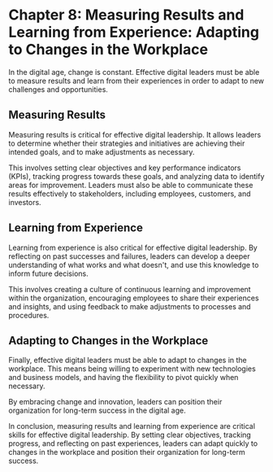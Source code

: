 Chapter 8: Measuring Results and Learning from Experience: Adapting to Changes in the Workplace
===============================================================================================

In the digital age, change is constant. Effective digital leaders must be able to measure results and learn from their experiences in order to adapt to new challenges and opportunities.

Measuring Results
-----------------

Measuring results is critical for effective digital leadership. It allows leaders to determine whether their strategies and initiatives are achieving their intended goals, and to make adjustments as necessary.

This involves setting clear objectives and key performance indicators (KPIs), tracking progress towards these goals, and analyzing data to identify areas for improvement. Leaders must also be able to communicate these results effectively to stakeholders, including employees, customers, and investors.

Learning from Experience
------------------------

Learning from experience is also critical for effective digital leadership. By reflecting on past successes and failures, leaders can develop a deeper understanding of what works and what doesn't, and use this knowledge to inform future decisions.

This involves creating a culture of continuous learning and improvement within the organization, encouraging employees to share their experiences and insights, and using feedback to make adjustments to processes and procedures.

Adapting to Changes in the Workplace
------------------------------------

Finally, effective digital leaders must be able to adapt to changes in the workplace. This means being willing to experiment with new technologies and business models, and having the flexibility to pivot quickly when necessary.

By embracing change and innovation, leaders can position their organization for long-term success in the digital age.

In conclusion, measuring results and learning from experience are critical skills for effective digital leadership. By setting clear objectives, tracking progress, and reflecting on past experiences, leaders can adapt quickly to changes in the workplace and position their organization for long-term success.
